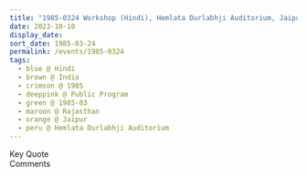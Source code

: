 ```yaml
---
title: "1985-0324 Workshop (Hindi), Hemlata Durlabhji Auditorium, Jaipur, Rajasthan, India"
date: 2023-10-10
display_date: 
sort_date: 1985-03-24
permalink: /events/1985-0324
tags:
  - blue @ Hindi
  - brown @ India
  - crimson @ 1985
  - deeppink @ Public Program
  - green @ 1985-03
  - maroon @ Rajasthan
  - orange @ Jaipur
  - peru @ Hemlata Durlabhji Auditorium
---
```


<wave-list>
  <list-title color="green" width="75">Key Quote</list-title>
  <list-item color="BlanchedAlmond"  width="200"></list-item>
  <list-item color="Lavender"></list-item>
  <list-item color="BlanchedAlmond"></list-item>
</wave-list>

<br>

<wave-list>
  <list-title color="green" width="75">Comments</list-title>
  <list-item color="BlanchedAlmond"  width="200"></list-item>
  <list-item color="Lavender"></list-item>
  <list-item color="BlanchedAlmond"></list-item>
</wave-list>